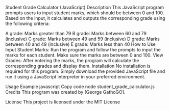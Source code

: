 Student Grade Calculator (JavaScript)
Description
This JavaScript program prompts users to input student marks, which should be between 0 and 100. Based on the input, it calculates and outputs the corresponding grade using the following criteria:

A grade: Marks greater than 79
B grade: Marks between 60 and 79 (inclusive)
C grade: Marks between 49 and 59 (inclusive)
D grade: Marks between 40 and 49 (inclusive)
E grade: Marks less than 40
How to Use
Input Student Marks: Run the program and follow the prompts to input the marks for each student. Make sure the marks are between 0 and 100.
View Grades: After entering the marks, the program will calculate the corresponding grades and display them.
Installation
No installation is required for this program. Simply download the provided JavaScript file and run it using a JavaScript interpreter in your preferred environment.

Usage Example
javascript
Copy code
node student_grade_calculator.js
Credits
This program was created by [George GathoGO].

License
This project is licensed under the MIT License 

